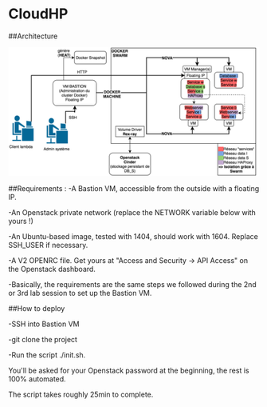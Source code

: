 # CloudHP

##Architecture

<img src="cloudhp_archi.png">

##Requirements :
-A Bastion VM, accessible from the outside with a floating IP.

-An Openstack private network (replace the NETWORK variable below with yours !)

-An Ubuntu-based image, tested with 1404, should work with 1604. Replace SSH_USER if necessary.

-A V2 OPENRC file. Get yours at "Access and Security -> API Access" on the Openstack dashboard.

-Basically, the requirements are the same steps we followed during the 2nd or 3rd lab session to set up the Bastion VM.

##How to deploy

-SSH into Bastion VM

-git clone the project

-Run the script ./init.sh.

You'll be asked for your Openstack password at the beginning,
the rest is 100% automated.

The script takes roughly 25min to complete.
